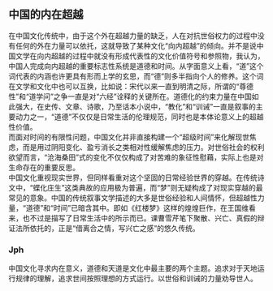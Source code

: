 ## 中国的内在超越

在中国文化传统中，由于这个外在超越力量的缺乏，人在对抗世俗权力的过程中没有任何的外在力量可以依托，这就导致了某种文化“向内超越”的倾向。并不是说中国文学在向内超越的过程中就没有形成代表性的文化价值符号和参照物，我认为，中国人完成向内超越的重要标志性系统是道德和时间。从字面意义上看，“道”这个词代表的内涵也许更具有形而上学的玄思，而“德”则多半指向个人的修养。这个词在文学和文化中也可以互换，比如说：宋代以来一直到明清之际，所谓的“尊德性”和“道学问”之争一直是对“六经”诠释的关键所在。道德化的约束力量在中国如此强大，在史传、文章、诗歌，乃至话本小说中，“教化”和“训诫”一直是叙事的主要动力之一，“道德”不仅仅是日常生活的伦理规范，同时也是本体论意义上的超越性价值。  
而面对时间的有限性问题，中国文化并非直接构建一个“超级时间”来化解现世焦虑，而是用过阴阳变化、盈亏消长之类相对性缓解焦虑的压力。对世俗社会的权利欲望而言，“沧海桑田”式的变化不仅仅构成了对苦难的象征性慰藉，实际上也是对生命存在的重要反思。  
中国文化重视现实世界，但同样看重对这个坚固的日常经验世界的穿越。在传统诗文中，“蝶化庄生”这类典故的应用极为普遍，而“梦”则无疑构成了对现实穿越的最常见的意象。中国的传统叙事文学描述的大多是世俗经验和人间情怀，但超越性力量，“道德”和“时间”已暗含其中。即如《红楼梦》这样的煌煌巨作，在王国维看来，也不过是描写了日常生活中的所示而已。课曹雪芹笔下聚散、兴亡、真假的辩证法所依托的，正是“借离合之情，写兴亡之感”的悠久传统。


### Jph

中国文化寻求内在意义，道德和天道是文化中最主要的两个主题。追求对于天地运行规律的理解，追求世间按照理想的方式运行。以世俗和训诫的力量劝导世人。  
